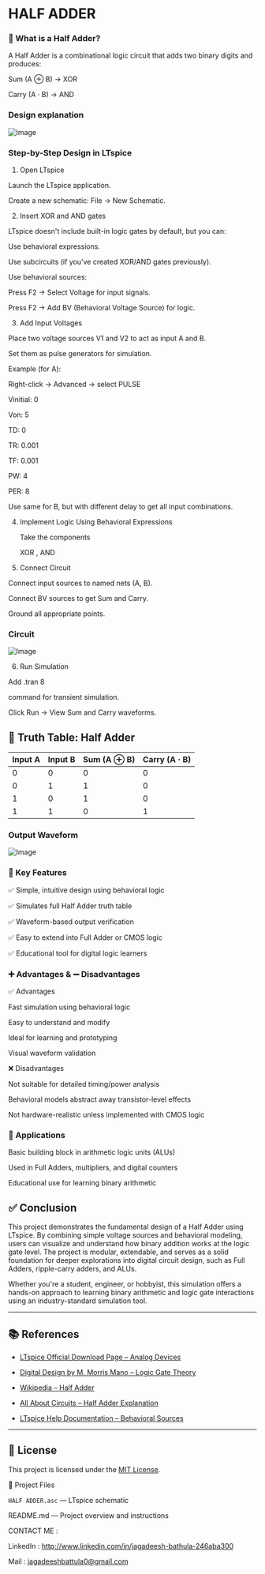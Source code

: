# HALF ADDER

### 🧠 What is a Half Adder?

A Half Adder is a combinational logic circuit that adds two binary digits and produces:

Sum (A ⊕ B) → XOR

Carry (A · B) → AND

### Design explanation

![Image](https://github.com/user-attachments/assets/f6a7cee3-c232-4dac-ae2b-5eab6a03641b)

### Step-by-Step Design in LTspice

1. Open LTspice
   
Launch the LTspice application.

Create a new schematic: File → New Schematic.

2. Insert XOR and AND gates
   
LTspice doesn't include built-in logic gates by default, but you can:

Use behavioral expressions.

Use subcircuits (if you’ve created XOR/AND gates previously).

Use behavioral sources:

Press F2 → Select Voltage for input signals.

Press F2 → Add BV (Behavioral Voltage Source) for logic.

3. Add Input Voltages
 
Place two voltage sources V1 and V2 to act as input A and B.

Set them as pulse generators for simulation.

Example (for A):

Right-click → Advanced → select PULSE

Vinitial: 0

Von: 5  

TD: 0  

TR: 0.001

TF: 0.001

PW: 4

PER: 8

Use same for B, but with different delay to get all input combinations.

4. Implement Logic Using Behavioral Expressions

   Take the components

   XOR , AND

6. Connect Circuit

   
Connect input sources to named nets (A, B).

Connect BV sources to get Sum and Carry.

Ground all appropriate points.

### Circuit 

![Image](https://github.com/user-attachments/assets/07a41c4d-782b-4ea1-856f-f5f893cfe182)

6. Run Simulation

Add .tran 8

 command for transient simulation.

Click Run → View Sum and Carry waveforms.

## 🔢 Truth Table: Half Adder

| Input A | Input B | Sum (A ⊕ B) | Carry (A · B) |
|---------|---------|--------------|----------------|
|    0    |    0    |      0       |       0        |
|    0    |    1    |      1       |       0        |
|    1    |    0    |      1       |       0        |
|    1    |    1    |      0       |       1        |

### Output Waveform

![Image](https://github.com/user-attachments/assets/831136d3-d9b4-4442-b7bd-a19fb25ce6e4)

### 🧩 Key Features

✅ Simple, intuitive design using behavioral logic

✅ Simulates full Half Adder truth table

✅ Waveform-based output verification

✅ Easy to extend into Full Adder or CMOS logic

✅ Educational tool for digital logic learners

### ➕ Advantages & ➖ Disadvantages

✅ Advantages

Fast simulation using behavioral logic

Easy to understand and modify

Ideal for learning and prototyping

Visual waveform validation

❌ Disadvantages

Not suitable for detailed timing/power analysis

Behavioral models abstract away transistor-level effects

Not hardware-realistic unless implemented with CMOS logic

### 🚀 Applications

Basic building block in arithmetic logic units (ALUs)

Used in Full Adders, multipliers, and digital counters

Educational use for learning binary arithmetic

## ✅ Conclusion

This project demonstrates the fundamental design of a Half Adder using LTspice. By combining simple voltage sources and behavioral modeling, users can visualize and understand how binary addition works at the logic gate level. The project is modular, extendable, and serves as a solid foundation for deeper explorations into digital circuit design, such as Full Adders, ripple-carry adders, and ALUs.

Whether you're a student, engineer, or hobbyist, this simulation offers a hands-on approach to learning binary arithmetic and logic gate interactions using an industry-standard simulation tool.

---

## 📚 References

- [LTspice Official Download Page – Analog Devices](https://www.analog.com/en/design-center/design-tools-and-calculators/ltspice-simulator.html)
  
- [Digital Design by M. Morris Mano – Logic Gate Theory](https://www.amazon.com/Digital-Design-M-Morris-Mano/dp/0131989243)
  
- [Wikipedia – Half Adder](https://en.wikipedia.org/wiki/Adder_(electronics)#Half_adder)
  
- [All About Circuits – Half Adder Explanation](https://www.allaboutcircuits.com/textbook/digital/chpt-8/half-adders/)
  
- [LTspice Help Documentation – Behavioral Sources](http://ltwiki.org/?title=LTspiceHelp:Behavioral_Source)
  

---

## 🪪 License

This project is licensed under the [MIT License](LICENSE).

📁 Project Files

`HALF ADDER.asc` — LTspice schematic


README.md — Project overview and instructions

CONTACT ME :

LinkedIn : http://www.linkedin.com/in/jagadeesh-bathula-246aba300

Mail : jagadeeshbattula0@gmail.com 








